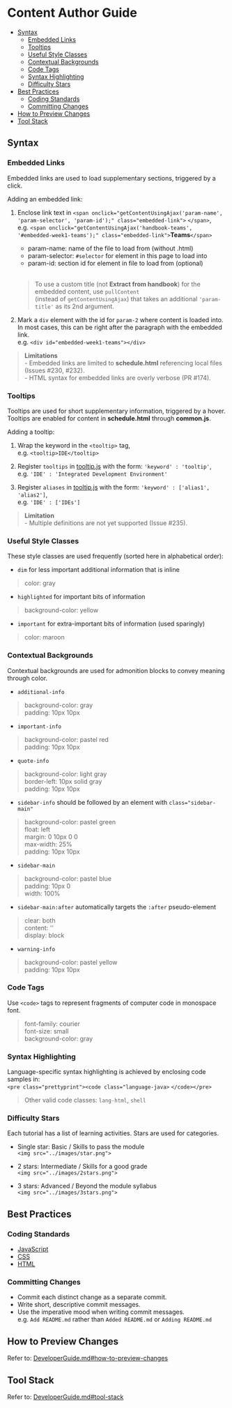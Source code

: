 # Content Author Guide
* [Syntax](#syntax)
    * [Embedded Links](#embedded-links)
    * [Tooltips](#tooltips)
    * [Useful Style Classes](#useful-style-classes)
    * [Contextual Backgrounds](#contextual-backgrounds)
    * [Code Tags](#code-tags)
    * [Syntax Highlighting](#syntax-highlighting)
    * [Difficulty Stars](#difficulty-stars)
* [Best Practices](#best-practices)
    * [Coding Standards](#coding-standards)
    * [Committing Changes](#committing-changes)
* [How to Preview Changes](#how-to-preview-changes)
* [Tool Stack](#tool-stack)

## Syntax

### Embedded Links
Embedded links are used to load supplementary sections, triggered by a click.

Adding an embedded link:

1. Enclose link text in `<span onclick="getContentUsingAjax('param-name', 'param-selector', 'param-id');" class="embedded-link">` `</span>`,  
   e.g. `<span onclick="getContentUsingAjax('handbook-teams', '#embedded-week1-teams');" class="embedded-link">`**Teams**`</span>`
    * param-name: name of the file to load from (without .html)
    * param-selector: `#selector` for element in this page to load into
    * param-id: section id for element in file to load from (optional)
    <br><br>

    > To use a custom title (not **Extract from handbook**) for the embedded content, use `pullContent`  
      (instead of `getContentUsingAjax`) that takes an additional `'param-title'` as its 2nd argument.

2. Mark a `div` element with the id for `param-2` where content is loaded into.  
   In most cases, this can be right after the paragraph with the embedded link.  
   e.g. `<div id="embedded-week1-teams"></div>`

> **Limitations**  
\- Embedded links are limited to **schedule.html** referencing local files (Issues #230, #232).  
\- HTML syntax for embedded links are overly verbose (PR #174).

### Tooltips
Tooltips are used for short supplementary information, triggered by a hover.  
Tooltips are enabled for content in **schedule.html** through **common.js**.

Adding a tooltip:

1. Wrap the keyword in the `<tooltip>` tag,  
e.g. `<tooltip>IDE</tooltip>`

2. Register `tooltips` in [tooltip.js](../scripts/tooltip.js) with the form: `'keyword' : 'tooltip'`,  
e.g. `'IDE' : 'Integrated Development Environment'`

3. Register `aliases` in [tooltip.js](../scripts/tooltip.js) with the form: `'keyword' : ['alias1', 'alias2']`,  
e.g. `'IDE' : ['IDEs']`

> **Limitation**  
\- Multiple definitions are not yet supported (Issue #235).

### Useful Style Classes
These style classes are used frequently (sorted here in alphabetical order):

* `dim` for less important additional information that is inline
> color: gray

* `highlighted` for important bits of information
> background-color: yellow

* `important` for extra-important bits of information (used sparingly)
> color: maroon

### Contextual Backgrounds
Contextual backgrounds are used for admonition blocks to convey meaning through color.

* `additional-info`
> background-color: gray  
> padding: 10px 10px

* `important-info`
> background-color: pastel red  
> padding: 10px 10px

* `quote-info`
> background-color: light gray  
> border-left: 10px solid gray  
> padding: 10px 10px

* `sidebar-info` should be followed by an element with `class="sidebar-main"`
> background-color: pastel green  
> float: left  
> margin: 0 10px 0 0  
> max-width: 25%  
> padding: 10px 10px

* `sidebar-main`
> background-color: pastel blue  
> padding: 10px 0  
> width: 100%

* `sidebar-main:after` automatically targets the `:after` pseudo-element
> clear: both  
> content: ''  
> display: block

* `warning-info`
> background-color: pastel yellow  
> padding: 10px 10px

### Code Tags
Use `<code>` tags to represent fragments of computer code in monospace font.
> font-family: courier  
> font-size: small  
> background-color: gray

### Syntax Highlighting
Language-specific syntax highlighting is achieved by enclosing code samples in:  
`<pre class="prettyprint"><code class="language-java>` `</code></pre>`  
> Other valid code classes: `lang-html`, `shell`

### Difficulty Stars
Each tutorial has a list of learning activities. Stars are used for categories.

* Single star: Basic / Skills to pass the module  
`<img src="../images/star.png">`

* 2 stars: Intermediate / Skills for a good grade  
`<img src="../images/2stars.png">`

* 3 stars: Advanced / Beyond the module syllabus  
`<img src="../images/3stars.png">`

## Best Practices

### Coding Standards
* [JavaScript](https://docs.google.com/document/d/1gZ6WG6HBTJYHAtVkz9kzi_SUuzfXqzO-SvFnLuag2xM/pub?embedded=true)
* [CSS](https://docs.google.com/document/d/1wA9paRA9cS7ByStGbhRRUZLEzEzimrNQjIDPVqy1ScI/pub)
* [HTML](https://oss-generic.github.io/process/codingStandards/CodingStandard-Html.html)

### Committing Changes
* Commit each distinct change as a separate commit.
* Write short, descriptive commit messages.
* Use the imperative mood when writing commit messages.  
  e.g. `Add README.md` rather than `Added README.md` or `Adding README.md`

## How to Preview Changes
Refer to: [DeveloperGuide.md#how-to-preview-changes](DeveloperGuide.md#how-to-preview-changes)

## Tool Stack
Refer to: [DeveloperGuide.md#tool-stack](DeveloperGuide.md#tool-stack)
